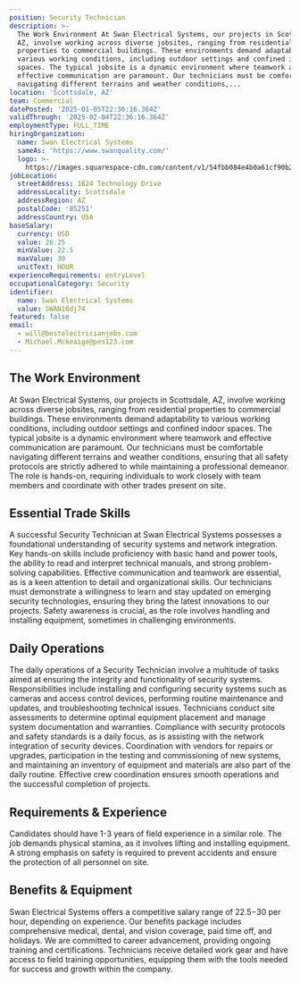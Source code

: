 ```yaml
---
position: Security Technician
description: >-
  The Work Environment At Swan Electrical Systems, our projects in Scottsdale,
  AZ, involve working across diverse jobsites, ranging from residential
  properties to commercial buildings. These environments demand adaptability to
  various working conditions, including outdoor settings and confined indoor
  spaces. The typical jobsite is a dynamic environment where teamwork and
  effective communication are paramount. Our technicians must be comfortable
  navigating different terrains and weather conditions,...
location: 'Scottsdale, AZ'
team: Commercial
datePosted: '2025-01-05T22:36:16.364Z'
validThrough: '2025-02-04T22:36:16.364Z'
employmentType: FULL_TIME
hiringOrganization:
  name: Swan Electrical Systems
  sameAs: 'https://www.swanquality.com/'
  logo: >-
    https://images.squarespace-cdn.com/content/v1/54fbb084e4b0a61cf90b2a6b/1511915437509-KMEEKDHKFLZ8J2AD7Y8M/SWAN_logo_horz_black.jpg?format=1500w
jobLocation:
  streetAddress: 1624 Technology Drive
  addressLocality: Scottsdale
  addressRegion: AZ
  postalCode: '85251'
  addressCountry: USA
baseSalary:
  currency: USD
  value: 26.25
  minValue: 22.5
  maxValue: 30
  unitText: HOUR
experienceRequirements: entryLevel
occupationalCategory: Security
identifier:
  name: Swan Electrical Systems
  value: SWAN16dj74
featured: false
email:
  - will@bestelectricianjobs.com
  - Michael.Mckeaige@pes123.com
---
```




## The Work Environment

At Swan Electrical Systems, our projects in Scottsdale, AZ, involve working across diverse jobsites, ranging from residential properties to commercial buildings. These environments demand adaptability to various working conditions, including outdoor settings and confined indoor spaces. The typical jobsite is a dynamic environment where teamwork and effective communication are paramount. Our technicians must be comfortable navigating different terrains and weather conditions, ensuring that all safety protocols are strictly adhered to while maintaining a professional demeanor. The role is hands-on, requiring individuals to work closely with team members and coordinate with other trades present on site.

## Essential Trade Skills

A successful Security Technician at Swan Electrical Systems possesses a foundational understanding of security systems and network integration. Key hands-on skills include proficiency with basic hand and power tools, the ability to read and interpret technical manuals, and strong problem-solving capabilities. Effective communication and teamwork are essential, as is a keen attention to detail and organizational skills. Our technicians must demonstrate a willingness to learn and stay updated on emerging security technologies, ensuring they bring the latest innovations to our projects. Safety awareness is crucial, as the role involves handling and installing equipment, sometimes in challenging environments.

## Daily Operations

The daily operations of a Security Technician involve a multitude of tasks aimed at ensuring the integrity and functionality of security systems. Responsibilities include installing and configuring security systems such as cameras and access control devices, performing routine maintenance and updates, and troubleshooting technical issues. Technicians conduct site assessments to determine optimal equipment placement and manage system documentation and warranties. Compliance with security protocols and safety standards is a daily focus, as is assisting with the network integration of security devices. Coordination with vendors for repairs or upgrades, participation in the testing and commissioning of new systems, and maintaining an inventory of equipment and materials are also part of the daily routine. Effective crew coordination ensures smooth operations and the successful completion of projects.

## Requirements & Experience

Candidates should have 1-3 years of field experience in a similar role. The job demands physical stamina, as it involves lifting and installing equipment. A strong emphasis on safety is required to prevent accidents and ensure the protection of all personnel on site.

## Benefits & Equipment

Swan Electrical Systems offers a competitive salary range of $22.5-$30 per hour, depending on experience. Our benefits package includes comprehensive medical, dental, and vision coverage, paid time off, and holidays. We are committed to career advancement, providing ongoing training and certifications. Technicians receive detailed work gear and have access to field training opportunities, equipping them with the tools needed for success and growth within the company.
